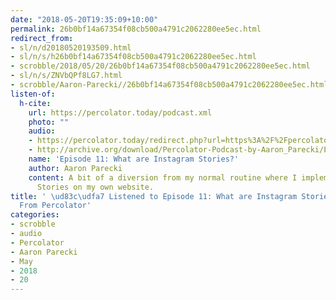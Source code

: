 ```yaml
---
date: "2018-05-20T19:35:09+10:00"
permalink: 26b0bf14a67354f08cb500a4791c2062280ee5ec.html
redirect_from:
- sl/n/d20180520193509.html
- sl/n/s/h26b0bf14a67354f08cb500a4791c2062280ee5ec.html
- scrobble/2018/05/20/26b0bf14a67354f08cb500a4791c2062280ee5ec.html
- sl/n/s/ZNVbQPf8LG7.html
- scrobble/Aaron-Parecki//26b0bf14a67354f08cb500a4791c2062280ee5ec.html
listen-of:
  h-cite:
    url: https://percolator.today/podcast.xml
    photo: ""
    audio:
    - https://percolator.today/redirect.php?url=https%3A%2F%2Fpercolator.today%2Fmedia%2FEpisode_11.mp3
    - http://archive.org/download/Percolator-Podcast-by-Aaron_Parecki/Episode_11_What_are_Instagram_Stories.mp3
    name: 'Episode 11: What are Instagram Stories?'
    author: Aaron Parecki
    content: A bit of a diversion from my normal routine where I implemented Instagram
      Stories on my own website.
title: ' \ud83c\udfa7 Listened to Episode 11: What are Instagram Stories? by @aaronpk
  From Percolator'
categories:
- scrobble
- audio
- Percolator
- Aaron Parecki
- May
- 2018
- 20
---
```

